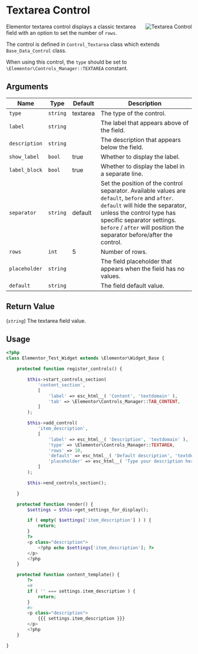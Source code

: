 # Textarea Control

<Badge type="tip" vertical="top" text="Elementor Core" /> <Badge type="warning" vertical="top" text="Basic" />

<img :src="$withBase('/assets/img/controls/control-textarea.png')" alt="Textarea Control" style="float: right;">

Elementor textarea control displays a classic textarea field with an option to set the number of `rows`.

The control is defined in `Control_Textarea` class which extends `Base_Data_Control` class.

When using this control, the `type` should be set to `\Elementor\Controls_Manager::TEXTAREA` constant.

## Arguments

<table>
	<thead>
		<tr>
			<th>Name</th>
			<th>Type</th>
			<th>Default</th>
			<th>Description</th>
		</tr>
	</thead>
	<tbody>
		<tr>
			<td><code>type</code></td>
			<td><code>string</code></td>
			<td>textarea</td>
			<td>The type of the control.</td>
		</tr>
		<tr>
			<td><code>label</code></td>
			<td><code>string</code></td>
			<td></td>
			<td>The label that appears above of the field.</td>
		</tr>
		<tr>
			<td><code>description</code></td>
			<td><code>string</code></td>
			<td></td>
			<td>The description that appears below the field.</td>
		</tr>
		<tr>
			<td><code>show_label</code></td>
			<td><code>bool</code></td>
			<td>true</td>
			<td>Whether to display the label.</td>
		</tr>
		<tr>
			<td><code>label_block</code></td>
			<td><code>bool</code></td>
			<td>true</td>
			<td>Whether to display the label in a separate line.</td>
		</tr>
		<tr>
			<td><code>separator</code></td>
			<td><code>string</code></td>
			<td>default</td>
			<td>Set the position of the control separator. Available values are <code>default</code>, <code>before</code> and <code>after</code>. <code>default</code> will hide the separator, unless the control type has specific separator settings. <code>before</code> / <code>after</code> will position the separator before/after the control.</td>
		</tr>
		<tr>
			<td><code>rows</code></td>
			<td><code>int</code></td>
			<td>5</td>
			<td>Number of rows.</td>
		</tr>
		<tr>
			<td><code>placeholder</code></td>
			<td><code>string</code></td>
			<td></td>
			<td>The field placeholder that appears when the field has no values.</td>
		</tr>
		<tr>
			<td><code>default</code></td>
			<td><code>string</code></td>
			<td></td>
			<td>The field default value.</td>
		</tr>
	</tbody>
</table>

## Return Value

(_`string`_) The textarea field value.

## Usage

```php {14-23,32-34,40-42}
<?php
class Elementor_Test_Widget extends \Elementor\Widget_Base {

	protected function register_controls() {

		$this->start_controls_section(
			'content_section',
			[
				'label' => esc_html__( 'Content', 'textdomain' ),
				'tab' => \Elementor\Controls_Manager::TAB_CONTENT,
			]
		);

		$this->add_control(
			'item_description',
			[
				'label' => esc_html__( 'Description', 'textdomain' ),
				'type' => \Elementor\Controls_Manager::TEXTAREA,
				'rows' => 10,
				'default' => esc_html__( 'Default description', 'textdomain' ),
				'placeholder' => esc_html__( 'Type your description here', 'textdomain' ),
			]
		);

		$this->end_controls_section();

	}

	protected function render() {
		$settings = $this->get_settings_for_display();

		if ( empty( $settings['item_description'] ) ) {
			return;
		}
		?>
		<p class="description">
			<?php echo $settings['item_description']; ?>
		</p>
		<?php
	}

	protected function content_template() {
		?>
		<#
		if ( '' === settings.item_description ) {
			return;
		}
		#>
		<p class="description">
			{{{ settings.item_description }}}
		</p>
		<?php
	}

}
```
